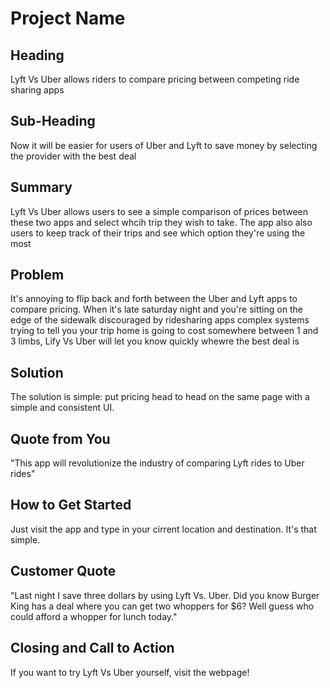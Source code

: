 # Project Name #

<!-- 
> This material was originally posted [here](http://www.quora.com/What-is-Amazons-approach-to-product-development-and-product-management). It is reproduced here for posterities sake.

There is an approach called "working backwards" that is widely used at Amazon. They work backwards from the customer, rather than starting with an idea for a product and trying to bolt customers onto it. While working backwards can be applied to any specific product decision, using this approach is especially important when developing new products or features.

For new initiatives a product manager typically starts by writing an internal press release announcing the finished product. The target audience for the press release is the new/updated product's customers, which can be retail customers or internal users of a tool or technology. Internal press releases are centered around the customer problem, how current solutions (internal or external) fail, and how the new product will blow away existing solutions.

If the benefits listed don't sound very interesting or exciting to customers, then perhaps they're not (and shouldn't be built). Instead, the product manager should keep iterating on the press release until they've come up with benefits that actually sound like benefits. Iterating on a press release is a lot less expensive than iterating on the product itself (and quicker!).

If the press release is more than a page and a half, it is probably too long. Keep it simple. 3-4 sentences for most paragraphs. Cut out the fat. Don't make it into a spec. You can accompany the press release with a FAQ that answers all of the other business or execution questions so the press release can stay focused on what the customer gets. My rule of thumb is that if the press release is hard to write, then the product is probably going to suck. Keep working at it until the outline for each paragraph flows. 

Oh, and I also like to write press-releases in what I call "Oprah-speak" for mainstream consumer products. Imagine you're sitting on Oprah's couch and have just explained the product to her, and then you listen as she explains it to her audience. That's "Oprah-speak", not "Geek-speak".

Once the project moves into development, the press release can be used as a touchstone; a guiding light. The product team can ask themselves, "Are we building what is in the press release?" If they find they're spending time building things that aren't in the press release (overbuilding), they need to ask themselves why. This keeps product development focused on achieving the customer benefits and not building extraneous stuff that takes longer to build, takes resources to maintain, and doesn't provide real customer benefit (at least not enough to warrant inclusion in the press release).
 -->
 
## Heading ##
  Lyft Vs Uber allows riders to compare pricing between competing ride sharing apps

## Sub-Heading ##
  Now it will be easier for users of Uber and Lyft to save money by selecting the provider with the best deal

## Summary ##
  Lyft Vs Uber allows users to see a simple comparison of prices between these two apps and select whcih trip they wish to take. The app also also users to keep track of their trips and see which option they're using the most

## Problem ##
  It's annoying to flip back and forth between the Uber and Lyft apps to compare pricing. When it's late saturday night and you're sitting on the edge of the sidewalk discouraged by ridesharing apps complex systems trying to tell you your trip home is going to cost somewhere between 1 and 3 limbs, Lify Vs Uber will let you know quickly whewre the best deal is

## Solution ##
  The solution is simple: put pricing head to head on the same page with a simple and consistent UI.

## Quote from You ##
  "This app will revolutionize the industry of comparing Lyft rides to Uber rides"

## How to Get Started ##
  Just visit the app and type in your cirrent location and destination. It's that simple.

## Customer Quote ##
  "Last night I save three dollars by using Lyft Vs. Uber. Did you know Burger King has a deal where you can get two whoppers for $6? Well guess who could afford a whopper for lunch today."

## Closing and Call to Action ##
  If you want to try Lyft Vs Uber yourself, visit the webpage!
